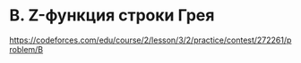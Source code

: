 # B. Z-функция строки Грея

https://codeforces.com/edu/course/2/lesson/3/2/practice/contest/272261/problem/B
